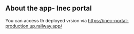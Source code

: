 ## About the app- Inec portal

You can access th deployed vrsion via https://inec-portal-production.up.railway.app/
